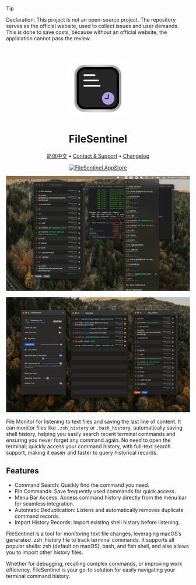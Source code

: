 <!--idoc:ignore:start-->
> [!TIP]
> Declaration: This project is not an open-source project. The repository serves as the official website, used to collect issues and user demands. This is done to save costs, because without an official website, the application cannot pass the review.
<!--idoc:ignore:end-->

<div align="center">
  <br />
  <br />
  <img src="./assets/logo.png" width="160" height="160">
  <h1>
    FileSentinel
  </h1>
  <!--rehype:style=border: 0;-->
  <p>
    <a href="./README.zh.md">简体中文</a> • 
    <a target="_blank" href="https://github.com/jaywcjlove/file-sentinel/issues/new?template=bug_report.yml">Contact & Support</a> • 
    <a href="https://github.com/jaywcjlove/file-sentinel/releases">Changelog</a>
  </p>
  <p>
    <a target="_blank" href="https://apps.apple.com/app/FileSentinel/6744690194" title="FileSentinel for macOS">
      <img alt="FileSentinel AppStore" src="https://jaywcjlove.github.io/sb/download/macos.svg" height="51">
    </a>
  </p>
</div>

![FileSentinel 1](./assets/screenshots-1.png)

![FileSentinel 2](./assets/screenshots-2.png)

File Monitor for listening to text files and saving the last line of content. It can monitor files like `.zsh_history` or `.bash_history`, automatically saving shell history, helping you easily search recent terminal commands and ensuring you never forget any command again. No need to open the terminal; quickly access your command history, with full-text search support, making it easier and faster to query historical records.

## Features

- Command Search: Quickly find the command you need.
- Pin Commands: Save frequently used commands for quick access.
- Menu Bar Access: Access command history directly from the menu bar for seamless integration.
- Automatic Deduplication: Listens and automatically removes duplicate command records.
- Import History Records: Import existing shell history before listening.

FileSentinel is a tool for monitoring text file changes, leveraging macOS’s generated .zsh_history file to track terminal commands. It supports all popular shells: zsh (default on macOS), bash, and fish shell, and also allows you to import other history files.

Whether for debugging, recalling complex commands, or improving work efficiency, FileSentinel is your go-to solution for easily navigating your terminal command history.
